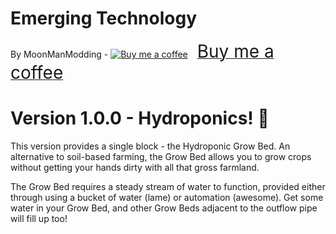 # Emerging Technology
By MoonManModding - <link href="https://fonts.googleapis.com/css?family=Cookie" rel="stylesheet"><a class="bmc-button" target="_blank" href="https://www.buymeacoffee.com/6KXahpF"><img src="https://cdn.buymeacoffee.com/buttons/bmc-new-btn-logo.svg" alt="Buy me a coffee"><span style="margin-left:15px;font-size:28px !important;">Buy me a coffee</span></a>

# Version 1.0.0 - Hydroponics! 🌱

This version provides a single block - the Hydroponic Grow Bed. An alternative to soil-based farming, the Grow Bed allows you to grow crops without getting your hands dirty with all that gross farmland.

The Grow Bed requires a steady stream of water to function, provided either through using a bucket of water (lame) or  automation (awesome). Get some water in your Grow Bed, and other Grow Beds adjacent to the outflow pipe will fill up too!




